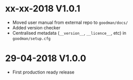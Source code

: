 
# xx-xx-2018 V1.0.1

- Moved user manual from external repo to `goodman/docs/`
- Added version checker
- Centralised metadata (`__version__`, `__licence__`, etc) in `goodman/setup.cfg`


# 29-04-2018 V1.0.0

- First production ready release